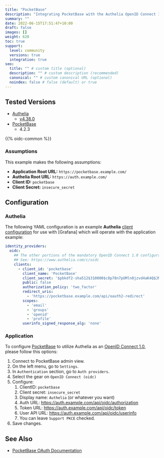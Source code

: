 ```yaml
---
title: "PocketBase"
description: "Integrating PocketBase with the Authelia OpenID Connect 1.0 Provider."
summary: ""
date: 2022-06-15T17:51:47+10:00
draft: false
images: []
weight: 620
toc: true
support:
  level: community
  versions: true
  integration: true
seo:
  title: "" # custom title (optional)
  description: "" # custom description (recommended)
  canonical: "" # custom canonical URL (optional)
  noindex: false # false (default) or true
---
```


## Tested Versions

* [Authelia]
  * [v4.38.0](https://github.com/authelia/authelia/releases/tag/v4.38.0)
* [PocketBase](https://pocketbase.io/docs/authentication/#oauth2-integration)
  * 4.2.3

{{% oidc-common %}}

### Assumptions

This example makes the following assumptions:

* __Application Root URL:__ `https://pocketbase.example.com/`
* __Authelia Root URL:__ `https://auth.example.com/`
* __Client ID:__ `pocketbase`
* __Client Secret:__ `insecure_secret`

## Configuration

### Authelia

The following YAML configuration is an example __Authelia__ [client configuration] for use with [Grafana] which will
operate with the application example:

```yaml {title="configuration.yml"}
identity_providers:
  oidc:
    ## The other portions of the mandatory OpenID Connect 1.0 configuration go here.
    ## See: https://www.authelia.com/c/oidc
    clients:
      - client_id: 'pocketbase'
        client_name: 'PocketBase'
        client_secret: '$pbkdf2-sha512$310000$c8p78n7pUMln0jzvd4aK4Q$JNRBzwAo0ek5qKn50cFzzvE9RXV88h1wJn5KGiHrD0YKtZaR/nCb2CJPOsKaPK0hjf.9yHxzQGZziziccp6Yng'  # The digest of 'insecure_secret'.
        public: false
        authorization_policy: 'two_factor'
        redirect_uris:
          - 'https://pocketbase.example.com/api/oauth2-redirect'
        scopes:
          - 'email'
          - 'groups'
          - 'openid'
          - 'profile'
        userinfo_signed_response_alg: 'none'
```

### Application

To configure [PocketBase] to utilize Authelia as an [OpenID Connect 1.0], please follow this options:

1. Connect to PocketBase admin view.
2. On the left menu, go to `Settings`.
3. In `Authentication` section, go to `Auth providers`.
4. Select the gear on `OpenID Connect (oidc)`
5. Configure:
   1. ClientID: `pocketbase`
   2. Client secret: `insecure_secret`
   3. Display name: `Authelia` (or whatever you want)
   4. Auth URL: https://auth.example.com/api/oidc/authorization
   5. Token URL: https://auth.example.com/api/oidc/token
   6. User API URL: https://auth.example.com/api/oidc/userinfo
   7. You can leave `Support PKCE` checked.
6. Save changes.

## See Also

* [PocketBase OAuth Documentation](https://pocketbase.io/docs/authentication/#oauth2-integration)

[Authelia]: https://www.authelia.com
[PocketBase]: https://pocketbase.io
[OpenID Connect 1.0]: ../../openid-connect/introduction.md
[client configuration]: ../../../configuration/identity-providers/openid-connect/clients.md
